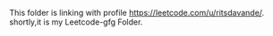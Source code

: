This folder is linking with profile https://leetcode.com/u/ritsdavande/. 
     shortly,it is my Leetcode-gfg Folder.
